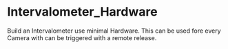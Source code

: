 # Intervalometer_Hardware
Build an Intervalometer use minimal Hardware. This can be used fore every Camera with can be triggered with a remote release.
